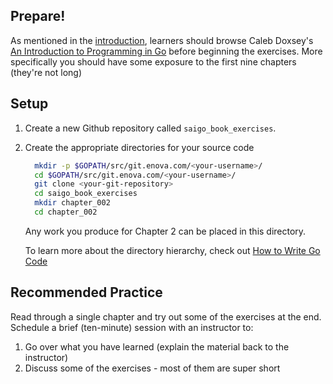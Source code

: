 ## Prepare!

As mentioned in the [introduction](https://git.enova.com/nyukin/saigo), learners should browse Caleb Doxsey's [An Introduction to Programming in Go](https://www.golang-book.com/books/intro)
before beginning the exercises. More specifically you should have some exposure to the first nine chapters (they're not long)

## Setup

1. Create a new Github repository called `saigo_book_exercises`.
2. Create the appropriate directories for your source code
    ```bash
      mkdir -p $GOPATH/src/git.enova.com/<your-username>/
      cd $GOPATH/src/git.enova.com/<your-username>/
      git clone <your-git-repository>
      cd saigo_book_exercises
      mkdir chapter_002
      cd chapter_002
    ```

    Any work you produce for Chapter 2 can be placed in this directory.

    To learn more about the directory hierarchy, check out [How to Write Go Code](https://golang.org/doc/code.html)

## Recommended Practice

Read through a single chapter and try out some of the exercises at the end. Schedule a brief (ten-minute) session with an
instructor to:

1. Go over what you have learned (explain the material back to the instructor)
2. Discuss some of the exercises - most of them are super short
